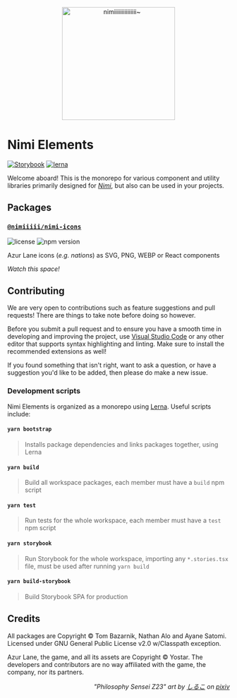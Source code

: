 <p align="center">
  <img src="https://raw.githubusercontent.com/nimiiiii/Nimi/master/icon.png" width="256" title="nimiiiiiiiiiiiiiii~">
</p>

# Nimi Elements

[![Storybook](https://cdn.jsdelivr.net/gh/storybookjs/brand@master/badge/badge-storybook.svg)](https://storybook.nimii.now.sh/)
[![lerna](https://img.shields.io/badge/maintained%20with-lerna-cc00ff.svg)](https://lerna.js.org/)

Welcome aboard! This is the monorepo for various component and utility libraries primarily designed for [_Nimi_](https://github.com/nimiiiii/Nimi), but also can be used in your projects.

## Packages

### [`@nimiiiii/nimi-icons`](https://github.com/nimiiiii/Nimi-Elements/tree/main/packages/nimi-icons)

![license](https://img.shields.io/npm/l/@nimiiiii/nimi-icons) ![npm version](https://img.shields.io/npm/v/@nimiiiii/nimi-icons) 

Azur Lane icons (_e.g. nations_) as SVG, PNG, WEBP or React components

_Watch this space!_

## Contributing

We are very open to contributions such as feature suggestions and  pull requests! There are things to take note before doing so however.

Before you submit a pull request and to ensure you have a smooth time in developing and improving the project, use [Visual Studio Code](https://code.visualstudio.com/) or any other editor that supports syntax highlighting and linting. Make sure to install the recommended extensions as well!

If you found something that isn't right, want to ask a question, or have a suggestion you'd like to be added, then please do make a new issue.

### Development scripts

Nimi Elements is organized as a monorepo using [Lerna](https://lerna.js.org). Useful scripts include:

#### `yarn bootstrap`

> Installs package dependencies and links packages together, using Lerna

#### `yarn build`

> Build all workspace packages, each member must have a `build` npm script

#### `yarn test`

> Run tests for the whole workspace, each member must have a `test` npm script 

#### `yarn storybook`

> Run Storybook for the whole workspace, importing any `*.stories.tsx` file, must be used after running `yarn build`

#### `yarn build-storybook`

> Build Storybook SPA for production

## Credits

All packages are Copyright © Tom Bazarnik, Nathan Alo and Ayane Satomi. Licensed under GNU General Public License v2.0 w/Classpath exception.

Azur Lane, the game, and all its assets are Copyright © Yostar. The developers and contributors are no way affiliated with the game, the company, nor its partners.


<p align="right">
<i>
"Philosophy Sensei Z23" art by <a href="https://www.pixiv.net/en/users/26379226">しるこ</a> on <a href="https://www.pixiv.net/en/artworks/80256444">pixiv</a>
</i>
</p>

